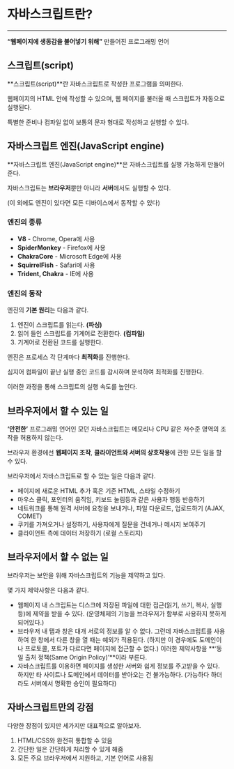 # 자바스크립트란?
---

**“웹페이지에 생동감을 불어넣기 위해”** 만들어진 프로그래밍 언어

## 스크립트(script)

**스크립트(script)**란 자바스크립트로 작성한 프로그램을 의미한다.

웹페이지의 HTML 안에 작성할 수 있으며, 웹 페이지를 불러올 때 스크립트가 자동으로 실행된다.

특별한 준비나 컴파일 없이 보통의 문자 형대로 작성하고 실행할 수 있다.

## 자바스크립트 엔진(JavaScript engine)

**자바스크립트 엔진(JavaScript engine)**은 자바스크립트를 실행 가능하게 만들어준다.

자바스크립트는 **브라우저**뿐만 아니라 **서버**에서도 실행할 수 있다.

(이 외에도 엔진이 있다면 모든 디바이스에서 동작할 수 있다) 

### 엔진의 종류

- **V8** - Chrome, Opera에 사용
- **SpiderMonkey** - Firefox에 사용
- **ChakraCore** - Microsoft Edge에 사용
- **SquirrelFish** - Safari에 사용
- **Trident, Chakra** - IE에 사용

### 엔진의 동작

엔진의 **기본 원리**는 다음과 같다.

1. 엔진이 스크립트를 읽는다. **(파싱)**
2. 읽어 들인 스크립트를 기계어로 전환한다. **(컴파일)**
3. 기계어로 전환된 코드를 실행한다.

엔진은 프로세스 각 단계마다 **최적화**를 진행한다.

심지어 컴파일이 끝난 실행 중인 코드를 감시하며 분석하여 최적화를 진행한다.

이러한 과정을 통해 스크립트의 실행 속도를 높인다.

## 브라우저에서 할 수 있는 일

**‘안전한’** 프로그래밍 언어인 모던 자바스크립트는 메모리나 CPU 같은 저수준 영역의 조작을 허용하지 않는다.

브라우저 환경에선 **웹페이지 조작**, **클라이언트와 서버의 상호작용**에 관한 모든 일을 할 수 있다.

브라우저에서 자바스크립트로 할 수 있는 일은 다음과 같다.

- 페이지에 새로운 HTML 추가 혹은 기존 HTML, 스타일 수정하기
- 마우스 클릭, 포인터의 움직임, 키보드 눌림등과 같은 사용자 행동 반응하기
- 네트워크를 통해 원격 서버에 요청을 보내거나, 파일 다운로드, 업로드하기 (AJAX, COMET)
- 쿠키를 가져오거나 설정하기, 사용자에게 질문을 건네거나 메시지 보여주기
- 클라이언트 측에 데이터 저장하기 (로컬 스토리지)

## 브라우저에서 할 수 없는 일

브라우저는 보안을 위해 자바스크립트의 기능을 제약하고 있다.

몇 가지 제약사항은 다음과 같다.

- 웹페이지 내 스크립트는 디스크에 저장된 파일에 대한 접근(읽기, 쓰기, 복사, 실행등)에 제약을 받을 수 있다. (운영체제의 기능을 브라우저가 함부로 사용하지 못하게 되어있다.)
- 브라우저 내 탭과 창은 대개 서로의 정보를 알 수 없다. 그런데 자바스크립트를 사용하여 한 창에서 다른 창을 열 때는 예외가 적용된다. (하지만 이 경우에도 도메인이나 프로토콜, 포트가 다르다면 페이지에 접근할 수 없다.) 이러한 제약사항을 **‘동일 출처 정책(Same Origin Policy)’**이라 부른다.
- 자바스크립트를 이용하면 페이지를 생성한 서버와 쉽게 정보를 주고받을 수 있다. 하지만 타 사이트나 도메인에서 데이터를 받아오는 건 불가능하다. (가능하다 하더라도 서버에서 명확한 승인이 필요하다)

## 자바스크립트만의 강점

다양한 장점이 있지만 세가지만 대표적으로 알아보자.

1. HTML/CSS와 완전히 통합할 수 있음
2. 간단한 일은 간단하게 처리할 수 있게 해줌
3. 모든 주요 브라우저에서 지원하고, 기본 언어로 사용됨